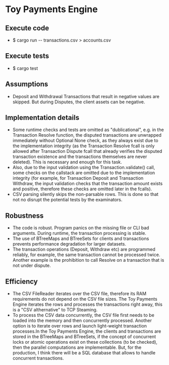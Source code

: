 # Toy Payments Engine
## Execute code
- $ cargo run -- transactions.csv > accounts.csv
## Execute tests
- $ cargo test
## Assumptions
- Deposit and Withdrawal Transactions that result in negative values are skipped. But during Disputes, the client assets can be negative.
## Implementation details
- Some runtime checks and tests are omitted as "dublicational", e.g. in the Transaction Resolve function,
the disputed transactions are unwrapped immediately without Optional None check, as they always exist due to the implementation integrity (as the Transaction Resolve fcall is only allowed after Transaction Dispute fcall that already verifies the disputed transaction existence and the transactions themselves are never deleted). This is necessary and enough for this task.
- Also, due to the input validation using the Transaction.validate() call,
some checks on the callstack are omitted due to the implementation integrity (for example, for Transaction Deposit and Transaction Withdraw, the input validation checks that the transaction amount exists and positive, therefore these checks are omitted later in the fcalls).
- CSV parsing silently skips the non-parsable rows. This is done so that not no disrupt the potential tests by the examinators.
## Robustness
- The code is robust. Program panics on the missing file or CLI bad arguments. During runtime, the transaction processing is stable.
- The use of BTreeMaps and BTreeSets for clients and transactions prevents performance degradation for larger datasets.
- The transaction operations (Deposit, Withdraw etc) are programmed reliably, for example, the same transaction cannot be processed twice. Another example is the prohibition to call Resolve on a transaction that is not under dispute. 
## Efficiency
- The CSV FileReader iterates over the CSV file, therefore its RAM requirements do not depend on the CSV file sizes. The Toy Payments Engine iterates the rows and processes the transactions right away, this is a "CSV althernative" to TCP Steaming.
- To process the CSV data concurrently, the CSV file first needs to be loaded into the memory and then concurrently processed. Another option is to iterate over rows and launch light-weight transaction processes.In the Toy Payments Engine, the clients and transactions are stored in the BTreeMaps and BTreeSets, if the concept of concurrent locks or atomic operations exist on these collections (to be checked), then the parallel computations are implementable. But, for the production, I think there will be a SQL database that allows to handle concurrent transactions. 

